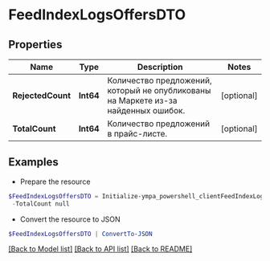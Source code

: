 # FeedIndexLogsOffersDTO
## Properties

Name | Type | Description | Notes
------------ | ------------- | ------------- | -------------
**RejectedCount** | **Int64** | Количество предложений, который не опубликованы на Маркете из-за найденных ошибок. | [optional] 
**TotalCount** | **Int64** | Количество предложений в прайс-листе. | [optional] 

## Examples

- Prepare the resource
```powershell
$FeedIndexLogsOffersDTO = Initialize-ympa_powershell_clientFeedIndexLogsOffersDTO  -RejectedCount null `
 -TotalCount null
```

- Convert the resource to JSON
```powershell
$FeedIndexLogsOffersDTO | ConvertTo-JSON
```

[[Back to Model list]](../README.md#documentation-for-models) [[Back to API list]](../README.md#documentation-for-api-endpoints) [[Back to README]](../README.md)

